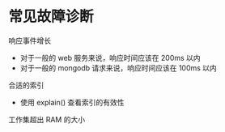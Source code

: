 # 常见故障诊断

响应事件增长
* 对于一般的 web 服务来说，响应时间应该在 200ms 以内
* 对于一般的 mongodb 请求来说，响应时间应该在 100ms 以内

合适的索引
* 使用 explain() 查看索引的有效性

工作集超出 RAM 的大小
